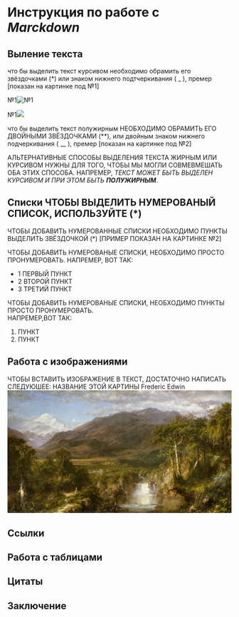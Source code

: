# Инструкция по работе с *Marckdown*

## Выление текста

что бы выделить текст  курсивом необходимо обрамить его звёздочками (*) или знаком нижнего подтчеркивания 
( _ ), премер  [показан на картинке под №1] 

№1![№1](2022-12-02_19-44-47.png)

№1![](2022-12-02_20-33-09.png)

что бы выделить текст полужирным НЕОБХОДИМО ОБРАМИТЬ ЕГО ДВОЙНЫМИ ЗВЁЗДОЧКАМИ (**), или двойным знаком нижнего подчеркивания ( __ ), премер  [показан на картинке под №2]

AЛЬТЕРНАТИВНЫЕ СПОСОБЫ ВЫДЕЛЕНИЯ ТЕКСТА ЖИРНЫМ ИЛИ КУРСИВОМ НУЖНЫ ДЛЯ ТОГО, ЧТОБЫ МЫ МОГЛИ СОВМЕВМЕШАТЬ ОБА ЭТИХ СПОСОБА. НАПРЕМЕР, _ТЕКСТ МОЖЕТ БЫТЬ ВЫДЕЛЕН КУРСИВОМ И ПРИ ЭТОМ БЫТЬ **ПОЛУЖИРНЫМ**_.

## Списки ЧТОБЫ ВЫДЕЛИТЬ НУМЕРОВАНЫЙ СПИСОК, ИСПОЛЬЗУЙТЕ (*)

ЧТОБЫ ДОБАВИТЬ НУМЕРОВАННЫЕ СПИСКИ НЕОБХОДИМО ПУНКТЫ ВЫДЕЛИТЬ ЗВЁЗДОЧКОЙ (*) [ПРИМЕР ПОКАЗАН НА КАРТИНКЕ №2] 

ЧТОБЫ ДОБАВИТЬ НУМЕРОВАНЫЕ СПИСКИ, НЕОБХОДИМО ПРОСТО ПРОНУМЕРОВАТЬ. НАПРЕМЕР, ВОТ ТАК:
* 1 ПЕРВЫЙ ПУНКТ 
* 2 ВТОРОЙ ПУНКТ
* 3 ТРЕТИЙ ПУНКТ

ЧТОБЫ ДОБАВИТЬ НУМЕРОВАНЫЕ СПИСКИ, НЕОБХОДИМО ПУНКТЫ ПРОСТО ПРОНУМЕРОВАТЬ.   
НАПРЕМЕР,ВОТ ТАК:    

1. ПУНКТ  
2. ПУНКТ
## Работа с изображениями 


ЧТОБЫ ВСТАВИТЬ ИЗОБРАЖЕНИЕ В ТЕКСТ, ДОСТАТОЧНО НАПИСАТЬ СЛЕДУЮШЕЕ: НАЗВАНИЕ ЭТОЙ КАРТИНЫ Frederic Edwin  ![НАЗВАНИЕ КАРТИНЫ, frederic edwin.](blec.jpeg)

## Ссылки

## Работа с таблицами 

## Цитаты

## Заключение